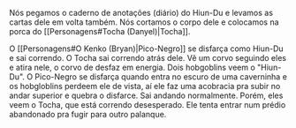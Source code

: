 Nós pegamos o caderno de anotações (diário) do Hiun-Du e levamos as cartas dele em volta também. Nós cortamos o corpo dele e colocamos na porca do [[Personagens#Tocha (Danyel)|Tocha]]. 

O [[Personagens#O Kenko (Bryan)|Pico-Negro]] se disfarça como Hiun-Du e sai correndo. O Tocha sai correndo atrás dele. Vê um corvo seguindo eles e atira nele, o corvo de desfaz em energia. Dois hobgoblins veem o "Hiun-Du". O Pico-Negro se disfarça quando entra no escuro de uma caverninha e os hobgloblins perdeem ele de vista, aí ele faz uma acobracia pra subir no andar superior e quebra o disfarce. Sai andando normalmente. Porém, eles veem o Tocha, que está correndo desesperado. Ele tenta entrar num prédio abandonado pra fugir para outro palanque. 
